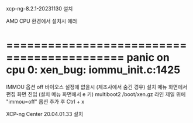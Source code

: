 xcp-ng-8.2.1-20231130 설치

AMD CPU 환경에서 설치시 에러 

===========================================
panic on cpu 0: xen_bug: iommu_init.c:1425 
===========================================

IMMOU 옵션 off 바이오스 설정에 없을시 (제조사에서 숨긴 경우) 설치 메뉴 화면에서 편집 화면 진입 (설치 메뉴 화면에서 e 키) 
multiboot2 /boot/xen.gz 라인 제일 위에 "immou=off" 옵션 추가 후 Ctrl + x


XCP-ng Center 20.04.01.33 설치
